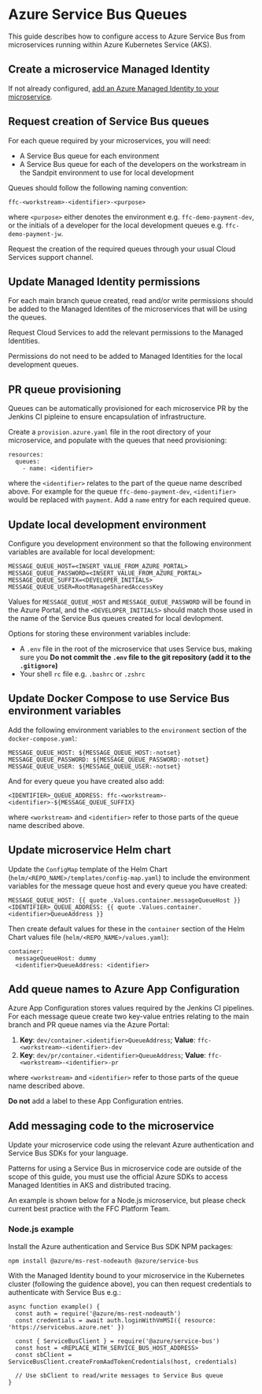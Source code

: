 # Azure Service Bus Queues

This guide describes how to configure access to Azure Service Bus from microservices running within Azure Kubernetes Service (AKS).

## Create a microservice Managed Identity

If not already configured, [add an Azure Managed Identity to your microservice](managed-identity.md).

## Request creation of Service Bus queues

For each queue required by your microservices, you will need:
* A Service Bus queue for each environment
* A Service Bus queue for each of the developers on the workstream in the Sandpit environment to use for local development

Queues should follow the following naming convention:

```
ffc-<workstream>-<identifier>-<purpose>
```

where `<purpose>` either denotes the environment e.g. `ffc-demo-payment-dev`, or the initials of a developer for the local development queues e.g. `ffc-demo-payment-jw`.

Request the creation of the required queues through your usual Cloud Services support channel.

## Update Managed Identity permissions

For each main branch queue created, read and/or write permissions should be added to the Managed Identites of the microservices that will be using the queues.

Request Cloud Services to add the relevant permissions to the Managed Identities.

Permissions do not need to be added to Managed Identities for the local development queues.

## PR queue provisioning

Queues can be automatically provisioned for each microservice PR by the Jenkins CI pipleine to ensure encapsulation of infrastructure.

Create a `provision.azure.yaml` file in the root directory of your microservice, and populate with the queues that need provisioning:

```
resources:
  queues:
    - name: <identifier>
```

where the `<identifier>` relates to the part of the queue name described above. For example for the queue `ffc-demo-payment-dev`, `<identifier>` would be replaced with `payment`. Add a `name` entry for each required queue.

## Update local development environment

Configure you development environment so that the following environment variables are available for local development:

```
MESSAGE_QUEUE_HOST=<INSERT_VALUE_FROM_AZURE_PORTAL>
MESSAGE_QUEUE_PASSWORD=<INSERT_VALUE_FROM_AZURE_PORTAL>
MESSAGE_QUEUE_SUFFIX=<DEVELOPER_INITIALS>
MESSAGE_QUEUE_USER=RootManageSharedAccessKey
```

Values for `MESSAGE_QUEUE_HOST` and `MESSAGE_QUEUE_PASSWORD` will be found in the Azure Portal, and the `<DEVELOPER_INITIALS>` should match those used in the name of the Service Bus queues created for local devlopment.

Options for storing these environment variables include:
* A `.env` file in the root of the microservice that uses Service bus, making sure you **Do not commit the `.env` file to the git repository (add it to the `.gitignore`)**
* Your shell `rc` file e.g. `.bashrc` or `.zshrc`

## Update Docker Compose to use Service Bus environment variables

Add the following environment variables to the `environment` section of the `docker-compose.yaml`:

```
MESSAGE_QUEUE_HOST: ${MESSAGE_QUEUE_HOST:-notset}
MESSAGE_QUEUE_PASSWORD: ${MESSAGE_QUEUE_PASSWORD:-notset}
MESSAGE_QUEUE_USER: ${MESSAGE_QUEUE_USER:-notset}
```

And for every queue you have created also add:

```
<IDENTIFIER>_QUEUE_ADDRESS: ffc-<workstream>-<identifier>-${MESSAGE_QUEUE_SUFFIX}
```

where `<workstream>` and `<identifier>` refer to those parts of the queue name described above.

## Update microservice Helm chart

Update the `ConfigMap` template of the Helm Chart (`helm/<REPO_NAME>/templates/config-map.yaml`) to include the environment variables for the message queue host and every queue you have created:

```
MESSAGE_QUEUE_HOST: {{ quote .Values.container.messageQueueHost }}
<IDENTIFIER>_QUEUE_ADDRESS: {{ quote .Values.container.<identifier>QueueAddress }}
```

Then create default values for these in the `container` section of the Helm Chart values file (`helm/<REPO_NAME>/values.yaml`):

```
container:
  messageQueueHost: dummy
  <identifier>QueueAddress: <identifier>
```

## Add queue names to Azure App Configuration

Azure App Configuration stores values required by the Jenkins CI pipelines. For each message queue create two key-value entries relating to the main branch and PR queue names via the Azure Portal:

1. **Key**: `dev/container.<identifier>QueueAddress`; **Value**: `ffc-<workstream>-<identifier>-dev`
2. **Key**: `dev/pr/container.<identifier>QueueAddress`; **Value**: `ffc-<workstream>-<identifier>-pr`

where `<workstream>` and `<identifier>` refer to those parts of the queue name described above.

**Do not** add a label to these App Configuration entries.

## Add messaging code to the microservice

Update your microservice code using the relevant Azure authentication and Service Bus SDKs for your language.

Patterns for using a Service Bus in microservice code are outside of the scope of this guide, you must use the official Azure SDKs to access Managed Identities in AKS and distributed tracing.

An example is shown below for a Node.js microservice, but please check current best practice with the FFC Platform Team.

### Node.js example

Install the Azure authentication and Service Bus SDK NPM packages:

```
npm install @azure/ms-rest-nodeauth @azure/service-bus
```

With the Managed Identity bound to your microservice in the Kubernetes cluster (following the guidence above), you can then request credentials to authenticate with Service Bus e.g.:

```
async function example() {
  const auth = require('@azure/ms-rest-nodeauth')
  const credentials = await auth.loginWithVmMSI({ resource: 'https://servicebus.azure.net' })

  const { ServiceBusClient } = require('@azure/service-bus')
  const host = <REPLACE_WITH_SERVICE_BUS_HOST_ADDRESS>
  const sbClient = ServiceBusClient.createFromAadTokenCredentials(host, credentials)

  // Use sbClient to read/write messages to Service Bus queue
}

```
